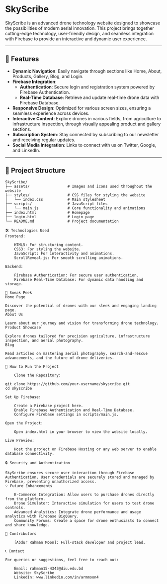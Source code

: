 # SkyScribe

SkyScribe is an advanced drone technology website designed to showcase the possibilities of modern aerial innovation. This project brings together cutting-edge technology, user-friendly design, and seamless integration with Firebase to provide an interactive and dynamic user experience.

---

## 🚀 Features

- **Dynamic Navigation**: Easily navigate through sections like Home, About, Products, Gallery, Blog, and Login.
- **Firebase Integration**:
  - **Authentication**: Secure login and registration system powered by Firebase Authentication.
  - **Real-Time Database**: Retrieve and update real-time drone data with Firebase Database.
- **Responsive Design**: Optimized for various screen sizes, ensuring a seamless experience across devices.
- **Interactive Content**: Explore drones in various fields, from agriculture to infrastructure inspection, through visually appealing product and gallery sections.
- **Subscription System**: Stay connected by subscribing to our newsletter and receiving regular updates.
- **Social Media Integration**: Links to connect with us on Twitter, Google, and LinkedIn.

---

## 📂 Project Structure

```plaintext
SkyScribe/
├── assets/                 # Images and icons used throughout the website
├── styles/                 # CSS files for styling the website
│   └── index.css           # Main stylesheet
├── scripts/                # JavaScript files
│   └── main.js             # Core functionality and animations
├── index.html              # Homepage
├── login.html              # Login page
└── README.md               # Project documentation

🛠️ Technologies Used
Frontend:

    HTML5: For structuring content.
    CSS3: For styling the website.
    JavaScript: For interactivity and animations.
    ScrollReveal.js: For smooth scrolling animations.

Backend:

    Firebase Authentication: For secure user authentication.
    Firebase Real-Time Database: For dynamic data handling and storage.

📸 Sneak Peek
Home Page

Discover the potential of drones with our sleek and engaging landing page.
About Us

Learn about our journey and vision for transforming drone technology.
Product Showcase

Explore drones tailored for precision agriculture, infrastructure inspection, and aerial photography.
Blog

Read articles on mastering aerial photography, search-and-rescue advancements, and the future of drone deliveries.

🔧 How to Run the Project

    Clone the Repository:

git clone https://github.com/your-username/skyscribe.git
cd skyscribe

Set Up Firebase:

    Create a Firebase project here.
    Enable Firebase Authentication and Real-Time Database.
    Configure Firebase settings in scripts/main.js.

Open the Project:

    Open index.html in your browser to view the website locally.

Live Preview:

    Host the project on Firebase Hosting or any web server to enable database connectivity.

🔒 Security and Authentication

SkyScribe ensures secure user interaction through Firebase Authentication. User credentials are securely stored and managed by Firebase, preventing unauthorized access.
💡 Future Enhancements

    E-Commerce Integration: Allow users to purchase drones directly from the platform.
    Drone Simulator: Interactive simulation for users to test drone controls.
    Advanced Analytics: Integrate drone performance and usage analytics with Firebase BigQuery.
    Community Forums: Create a space for drone enthusiasts to connect and share knowledge.

👥 Contributors

    [Abdur Rahman Moon]: Full-stack developer and project lead.

📞 Contact

For queries or suggestions, feel free to reach out:

    Email: rahman15-4343@diu.edu.bd
    Website: SkyScribe
    LinkedIn: www.linkedin.com/in/armmoon4
